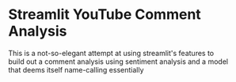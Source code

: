 # Streamlit YouTube Comment Analysis

This is a not-so-elegant attempt at using streamlit's features to  
build out a comment analysis using sentiment analysis and a model  
that deems itself name-calling essentially